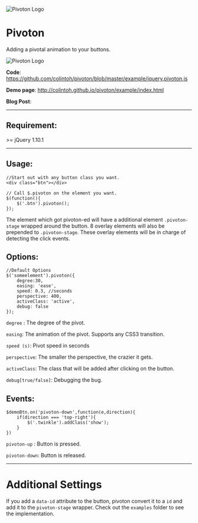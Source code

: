 ![Pivoton Logo](http://colintoh.github.io/pivoton/example/images/big_logo.png)

Pivoton
==============================
Adding a pivotal animation to your buttons.

![Pivoton Logo](http://colintoh.github.io/pivoton/example/images/demo.png)

**Code**: https://github.com/colintoh/pivoton/blob/master/example/jquery.pivoton.js

**Demo page**: http://colintoh.github.io/pivoton/example/index.html

**Blog Post**:

----------------

Requirement:
----------------
\>= jQuery 1.10.1

------------------

Usage:
----------------

    //Start out with any button class you want.
    <div class="btn"></div>

    // Call $.pivoton on the element you want.
    $(function(){
        $('.btn').pivoton();
    });

The element which got pivoton-ed will have a additional element ```.pivoton-stage``` wrapped around the button. 8 overlay elements will also be prepended to ```.pivoton-stage```. These overlay elements will be in charge of detecting the click events.

Options:
----------------
    //Default Options
    $('someelement').pivoton({
        degree:30,
        easing: 'ease',
        speed: 0.3, //seconds
        perspective: 400,
        activeClass: 'active',
        debug: false
    });
```degree``` : The degree of the pivot.

```easing```: The animation of the pivot. Supports any CSS3 transition.

```speed (s)```: Pivot speed in seconds

```perspective```: The smaller the perspective, the crazier it gets.

```activeClass```: The class that will be added after clicking on the button.

```debug[true/false]```: Debugging the bug.

Events:
----------------
    $demoBtn.on('pivoton-down',function(e,direction){
        if(direction === 'top-right'){
            $('.twinkle').addClass('show');
        }
    })

```pivoton-up``` : Button is pressed.

```pivoton-down```: Button is released.

----------

Additional Settings
=============
If you add a ```data-id``` attribute to the button, pivoton convert it to a ```id``` and add it to the ```pivoton-stage``` wrapper. Check out the ```examples``` folder to see the implementation.